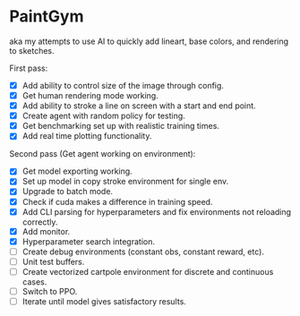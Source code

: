 # PaintGym
aka my attempts to use AI to quickly add lineart, base colors, and rendering to sketches.

First pass:
- [x] Add ability to control size of the image through config.
- [x] Get human rendering mode working.
- [x] Add ability to stroke a line on screen with a start and end point.
- [x] Create agent with random policy for testing.
- [x] Get benchmarking set up with realistic training times.
- [x] Add real time plotting functionality.

Second pass (Get agent working on environment):
- [x] Get model exporting working.
- [x] Set up model in copy stroke environment for single env.
- [x] Upgrade to batch mode.
- [x] Check if cuda makes a difference in training speed.
- [x] Add CLI parsing for hyperparameters and fix environments not reloading correctly.
- [x] Add monitor.
- [x] Hyperparameter search integration.
- [ ] Create debug environments (constant obs, constant reward, etc).
- [ ] Unit test buffers.
- [ ] Create vectorized cartpole environment for discrete and continuous cases.
- [ ] Switch to PPO.
- [ ] Iterate until model gives satisfactory results.